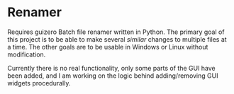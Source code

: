 # Renamer
Requires guizero
Batch file renamer written in Python.
The primary goal of this project is to be able to make several *similar* changes to multiple files at a time.
The other goals are to be usable in Windows or Linux without modification. 

Currently there is no real functionality, only some parts of the GUI have been added, and I am working on the logic behind adding/removing GUI widgets procedurally. 
